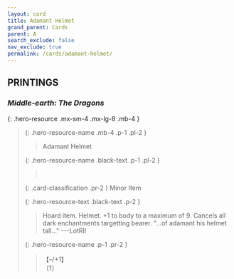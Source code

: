 ```yaml
---
layout: card
title: Adamant Helmet
grand_parent: Cards
parent: A
search_exclude: false
nav_exclude: true
permalink: /cards/adamant-helmet/
---
```


## PRINTINGS


### _Middle-earth: The Dragons_

{: .hero-resource .mx-sm-4 .mx-lg-8 .mb-4 }
> {: .hero-resource-name .mb-4 .p-1 .pl-2 }
> > <div class="card-mp"></div>
> > <div class="card-name">Adamant Helmet</div>
>
> {: .hero-resource-name .black-text .p-1 .pl-2 }
> > &nbsp;
>
> {: .card-classification .pr-2 }
> Minor Item
>
> {: .hero-resource-text .black-text .p-2 }
> > Hoard item. Helmet. +1 to body to a maximum of 9. Cancels all dark enchantments targetting bearer.  "...of adamant his helmet tall..." ---LotRII 
> 
> {: .hero-resource-name .p-1 .pr-2 }
> > <div class="card-shield">【&ndash;/+1】</div>
> > <div class="card-corruption">〔1〕</div>
